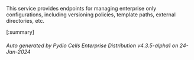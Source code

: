 






This service provides endpoints for managing enterprise only configurations, including versioning policies, template paths, external directories, etc.

[:summary]

###### Auto generated by Pydio Cells Enterprise Distribution v4.3.5-alpha1 on 24-Jan-2024
